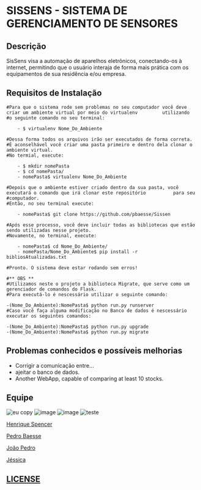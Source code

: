 # SISSENS - SISTEMA DE GERENCIAMENTO DE SENSORES 

**Descrição**
------------------
SisSens visa a automação de aparelhos
eletrônicos, conectando-os à internet,
permitindo que o usuário interaja de forma
mais prática com os equipamentos de sua
residência e/ou empresa.

**Requisitos de Instalação**
------------------
	#Para que o sistema rode sem problemas no seu computador você deve criar um ambiente virtual por meio do virtualenv 	    utilizando 		#o seguinte comando no seu terminal: 

        - $ virtualenv Nome_Do_Ambiente 

	#Dessa forma todos os arquivos irão ser executados de forma correta.
	#É aconselhável você criar uma pasta primeiro e dentro dela clonar o ambiente virtual.
	#No termial, execute:

        - $ mkdir nomePasta
        - $ cd nomePasta/
        - nomePasta$ virtualenv Nome_Do_Ambiente

	#Depois que o ambiente estiver criado dentro da sua pasta, você executará o comando que irá clonar este repositório 	     para seu 	#computador.
	#Então, no seu terminal execute:

        - nomePasta$ git clone https://github.com/pbaesse/Sissen 

	#Após esse processo, você deve incluir todas as bibliotecas que estão sendo utilizadas nesse projeto.
	#Novamente, no terminal, execute:

        - nomePasta$ cd Nome_Do_Ambiente/
        - nomePasta/Nome_Do_Ambiente$ pip install -r bibliosAtualizadas.txt
	
	#Pronto. O sistema deve estar rodando sem erros!

	#** OBS **
	#Utilizamos neste o projeto a biblioteca Migrate, que serve como um gerenciador de comandos do Flask.
	#Para executá-lo é nescessário utilizar o seguinte comando:
	
	-(Nome_Do_Ambiente):NomePasta$ python run.py runserver	
	#Caso você faça alguma modificação no Banco de dados é nescessário executar os seguintes comandos:

	-(Nome_Do_Ambiente):NomePasta$ python run.py upgrade
	-(Nome_Do_Ambiente):NomePasta$ python run.py migrate 


**Problemas conhecidos e possíveis melhorias**
----------------------------------------------

- Corrigir a comunicação entre...
- ajeitar o banco de dados.
- Another WebApp, capable of comparing at least 10 stocks.

## Equipe
![eu copy](https://user-images.githubusercontent.com/19451652/30993612-2d93c5f6-a486-11e7-93ad-282acad1fb00.jpg)
![image](https://user-images.githubusercontent.com/19451652/32110732-a883b50c-bb0e-11e7-900b-a198478c4ca6.png)
![image](https://user-images.githubusercontent.com/19451652/32110626-59cf2432-bb0e-11e7-859a-1938fbe62ff8.png)
![teste](https://user-images.githubusercontent.com/19451652/30993633-3b64298c-a486-11e7-9c57-3bb67943e92e.jpg)
<br />
 
<a href="https://github.com/henriqueSpencer">Henrique Spencer</a>

<a href="https://github.com/pbaesse">Pedro Baesse</a>      

<a href="https://github.com/JoaoPedroSantosAlves">João Pedro</a>

<a href="https://github.com/jessicakaroline">Jéssica</a>

## [LICENSE](https://github.com/henriqueSpencer/Sissens/blob/master/LICENSE)
